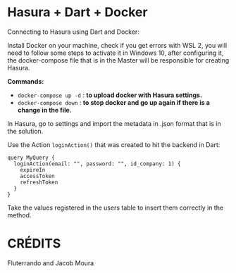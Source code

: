 # Hasura + Dart + Docker
Connecting to Hasura using Dart and Docker:

Install Docker on your machine, check if you get errors with WSL 2, you will need to follow some steps to activate it in Windows 10, after configuring it, the docker-compose file that is in the Master will be responsible for creating Hasura.

**Commands:**
  - `docker-compose up -d` : **to upload docker with Hasura settings.**
  - `docker-compose down` : **to stop docker and go up again if there is a change in the file.**

In Hasura, go to settings and import the metadata in .json format that is in the solution.

Use the Action `loginAction()` that was created to hit the backend in Dart:

```
query MyQuery {
  loginAction(email: "", password: "", id_company: 1) {
    expireIn
    accessToken
    refreshToken
  }
}
```

Take the values registered in the users table to insert them correctly in the method.


# CRÉDITS  
Fluterrando and Jacob Moura
